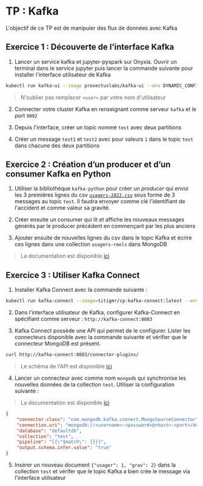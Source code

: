 # TP : Kafka

L'objectif de ce TP est de manipuler des flux de données avec Kafka


## Exercice 1 : Découverte de l’interface Kafka

1. Lancer un service kafka et jupyter-pyspark sur Onyxia. Ouvrir un terminal dans le service jupyter puis lancer la commande suivante pour installer l'interface utilisateur de Kafka

```bash
kubectl run kafka-ui --image provectuslabs/kafka-ui --env DYNAMIC_CONFIG_ENABLED=true --port 8080 && kubectl expose pod/kafka-ui && kubectl create ingress --class onyxia --rule user-<user>-kafka-ui.user.lab.sspcloud.fr/*=kafka-ui:8080 kafka-ui
```

> N'oublier pas remplacer `<user>` par votre nom d'utilisateur

2. Connecter votre cluster Kafka en renseignant comme serveur `kafka` et le port `9092`

3. Depuis l'interface, créer un topic nommé `test` avec deux partitions

4. Créer un message `test1` et `test2` avec pour valeurs `1` dans le topic `test` dans chacune des deux partitions

## Exercice 2 : Création d’un producer et d’un consumer Kafka en Python

1. Utiliser la bibliothèque `kafka-python` pour créer un *producer* qui envoi les 3 premières lignes du csv [`usagers-2022.csv`](https://www.data.gouv.fr/fr/datasets/r/62c20524-d442-46f5-bfd8-982c59763ec8) sous forme de 3 messages au topic `test`. Il faudra envoyer comme clé l'identifiant de l'accident et comme valeur sa gravité.

2. Créer ensuite un consumer qui lit et affiche les nouveaux messages générés par le producer précédent en commençant par les plus anciens

3. Ajouter ensuite de nouvelles lignes du csv dans le topic Kafka et écrire ces lignes dans une collection `usagers-reels` dans MongoDB

> La documentation est disponible [ici](https://kafka-python.readthedocs.io/en/master/usage.html)

## Exercice 3 : Utiliser Kafka Connect

1. Installer Kafka Connect avec la commande suivante :

```bash
kubectl run kafka-connect --image=titigmr/cp-kafka-connect:latest --env=CONNECT_BOOTSTRAP_SERVERS=kafka:9092 --port=8083 --env=CONNECT_REST_PORT=8082 --env=CONNECT_GROUP_ID="connect" --env=CONNECT_CONFIG_STORAGE_TOPIC="connect-config" --env=CONNECT_OFFSET_STORAGE_TOPIC="connect-offsets" --env=CONNECT_STATUS_STORAGE_TOPIC="connect-status" --env=CONNECT_KEY_CONVERTER="org.apache.kafka.connect.json.JsonConverter" --env=CONNECT_VALUE_CONVERTER="org.apache.kafka.connect.json.JsonConverter" --env=CONNECT_INTERNAL_KEY_CONVERTER="org.apache.kafka.connect.json.JsonConverter" --env=CONNECT_INTERNAL_VALUE_CONVERTER="org.apache.kafka.connect.json.JsonConverter" --env=CONNECT_REST_ADVERTISED_HOST_NAME="kafka-connect" --env=CONNECT_PLUGIN_PATH=/usr/share/java,/usr/share/confluent-hub-components
```

2. Dans l'interface utilisateur de Kafka, configurer Kafka-Connect en spécifiant comme serveur : `http://kafka-connect:8083`

3. Kafka Connect possède une API qui permet de le configurer. Lister les connecteurs disponible avec la commande suivante et vérifier que le connecteur MongoDB est présent.

```bash
curl http://kafka-connect:8083/connector-plugins/
```

> Le schéma de l'API est disponible [ici](https://docs.confluent.io/platform/current/connect/references/restapi.html)


4. Lancer un connecteur avec comme nom `mongodb` qui synchronise les nouvelles données de la collection `test`. Utiliser la configuration suivante :

> La documentation est disponible [ici](https://www.mongodb.com/docs/kafka-connector/current/source-connector/)

```json
{
    "connector.class": "com.mongodb.kafka.connect.MongoSourceConnector",
    "connection.uri": "mongodb://<username>:<password>@<host>:<port>/defaultdb",
    "database": "defaultdb",
    "collection": "test",
    "pipeline": "[{\"$match\": {}}]",
    "output.schema.infer.value": "true"
}
```


5. Insérer un nouveau document `{"usager": 1, "grav": 2}` dans la collection `test` et vérifer que le topic Kafka a bien crée le message via l'interface utilisateur